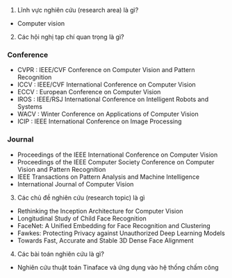 1. Lĩnh vực nghiên cứu (research area) là gì?
- Computer vision

2. Các hội nghị tạp chí quan trọng là gì?
### Conference
- CVPR : IEEE/CVF Conference on Computer Vision and Pattern Recognition
- ICCV : IEEE/CVF International Conference on Computer Vision
- ECCV : European Conference on Computer Vision
- IROS : IEEE/RSJ International Conference on Intelligent Robots and Systems
- WACV : Winter Conference on Applications of Computer Vision
- ICIP : IEEE International Conference on Image Processing
### Journal
- Proceedings of the IEEE International Conference on Computer Vision
- Proceedings of the IEEE Computer Society Conference on Computer Vision and Pattern Recognition
- IEEE Transactions on Pattern Analysis and Machine Intelligence
- International Journal of Computer Vision

3. Các chủ đề nghiên cứu (research topic) là gì
- Rethinking the Inception Architecture for Computer Vision
- Longitudinal Study of Child Face Recognition
- FaceNet: A Unified Embedding for Face Recognition and Clustering
- Fawkes: Protecting Privacy against Unauthorized Deep Learning Models
- Towards Fast, Accurate and Stable 3D Dense Face Alignment

4. Các bài toán nghiên cứu là gì?
- Nghiên cứu thuật toán Tinaface và ứng dụng vào hệ thống chấm công
